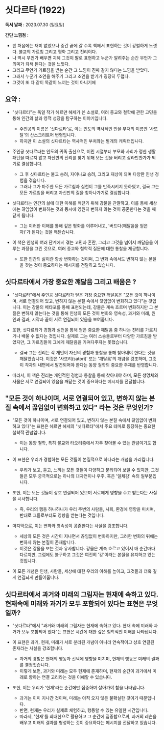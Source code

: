 # 싯다르타 (1922)

**독서 날짜** : 2023.07.30 (일요일) <br>

**간단 느낌점** : 
- 맨 처음에는 재미 없었으나 중간 끝에 갈 수록 책에서 표현하는 것이 강렬하게 느꼇다. 불교의 가르침 그리고 평화 그리고 진리이다.
- 나 역시 무언가 배우면 지혜 그것이 말로 표현하고 누군가 알려주는 순간 무언가 그 의미가 퇴색 된다는 것을 느꼇다.
- 그리고 무언가 가르침을 받는 순간 그 느낌이 진짜 같지 않다는 느낌을 받았다.
- 그래서 누군가 조언을 해주기 그리고 조언을 받기가 굉장히 두렵다.
- 그것이 또 다 같이 똑같이 느끼는 것이 아니기에

## 요약 :

- "싯다르타"는 독일 작가 헤르만 헤세가 쓴 소설로, 여러 종교와 철학에 관한 고민을 통해 인간의 삶과 영적 성장을 탐구하는 이야기입니다. 
  - 주인공의 이름은 '싯다르타'로, 이는 인도의 역사적인 인물 부처의 이름인 '사또달'의 산스크리트어 변형입니다. 
  - 하지만 이 소설의 싯다르타는 역사적인 부처와는 별개의 캐릭터입니다.

- 주인공 싯다르타는 인도의 귀족 출신으로, 어린 시절부터 부모와 사회가 정한 생활 패턴을 따르지 않고 자신만의 진리를 찾기 위해 모든 것을 버리고 삼라만찬가가 되기로 결심합니다. 
  - 그 후 싯다르타는 불교 승려, 자이나교 승려, 그리고 재상이 되며 다양한 인생 경험을 겪습니다. 
  - 그러나 그가 마주한 모든 가르침과 실천이 그를 만족시키지 못하였고, 결국 그는 모든 가르침을 버리고 자신만의 길을 찾아나가기로 결심합니다.

- 싯다르타는 인간의 삶에 대한 이해를 깨닫기 위해 강물을 관찰하고, 이를 통해 세상에는 끊임없이 변화하는 것과 동시에 영원히 변하지 않는 것이 공존한다는 것을 깨닫게 됩니다. 
  - 그는 이러한 이해를 통해 깊은 평화를 이루어내고, '버드다(깨달음을 얻은 자)'가 된다는 것을 깨닫습니다.

- 이 책은 인생의 여러 단계에서 겪는 고민과 혼란, 그리고 그것을 넘어서 깨달음을 이루는 과정을 그린 것으로, 여러 종교와 철학적 질문에 대한 통찰을 제공합니다. 
  - 또한 인간의 삶이란 항상 변화하는 것이며, 그 변화 속에서도 변하지 않는 본질을 찾는 것이 중요하다는 메시지를 전달하고 있습니다.

## 싯다르타에서 가장 중요한 꺠닳음 그리고 배움은 ?

- "싯다르타"에서 주인공 싯다르타가 얻은 가장 중요한 깨달음은 "모든 것이 하나이며, 서로 연결되어 있고, 변하지 않는 본질 속에서 끊임없이 변화하고 있다"는 것입니다. 이는 강물의 메타포를 통해 표현되는데, 강물은 계속 흐르며 변화하지만 그 본질은 변하지 않는다는 것을 통해 인생의 모든 것이 변화와 영속성, 과거와 미래, 원인과 결과, 시작과 끝이 서로 연결되어 있음을 보여줍니다. 

- 또한, 싯다르타가 경험과 실천을 통해 얻은 중요한 깨달음 중 하나는 진리를 가르치거나 배울 수 없다는 것입니다. 실제로 그는 여러 스승들로부터 다양한 가르침을 받았지만, 그 가르침들이 그에게 깨달음을 가져다주지는 못했습니다. 
  - 결국 그는 진리는 각 개인이 자신의 경험과 통찰을 통해 찾아내야 한다는 것을 깨달았습니다. 이것은 '사또리(satori)' 또는 '깨달음'의 개념을 강조하며, 그것이 각자의 내면에서 발견되어야 한다는 동양 철학의 중요한 주제를 반영합니다.

- 따라서, 이 책은 진리는 개인적인 경험과 통찰을 통해 찾아내야 하며, 모든 생명체와 사물은 서로 연결되어 있음을 깨닫는 것이 중요하다는 메시지를 전달합니다.

## "모든 것이 하나이며, 서로 연결되어 있고, 변하지 않는 본질 속에서 끊임없이 변화하고 있다" 라는 것은 무엇인가?

- "모든 것이 하나이며, 서로 연결되어 있고, 변하지 않는 본질 속에서 끊임없이 변화하고 있다"는 표현은 헤르만 헤세의 "싯다르타"에서 주요 테마로 등장하는 중요한 철학적 관념입니다. 
  - 이는 동양 철학, 특히 불교와 타오리즘에서 자주 찾아볼 수 있는 관념이기도 합니다.

- 이 표현은 우리가 경험하는 모든 것들이 본질적으로 하나라는 개념을 가리킵니다. 
  - 우리가 보고, 듣고, 느끼는 모든 것들이 다양하고 분리되어 보일 수 있지만, 그것들은 모두 궁극적으로는 하나의 대자연이나 우주, 혹은 '일체감' 속의 일부분입니다.

- 또한, 이는 모든 것들이 상호 연결되어 있으며 서로에게 영향을 주고 받는다는 사실을 시사합니다. 
  - 즉, 우리의 행동 하나하나가 우리 주변의 사람들, 사회, 환경에 영향을 미치며, 반대로 그들로부터도 영향을 받는다는 것입니다.

- 마지막으로, 이는 변화와 영속성이 공존한다는 사실을 강조합니다. 
  - 세상의 모든 것은 시간이 지나면서 끊임없이 변화하지만, 그러한 변화의 뒤에는 변하지 않는 본질이 존재합니다. 
  - 이것은 강물을 보는 것과 유사합니다. 강물은 계속 흐르고 있어서 매 순간마다 다르지만, 그럼에도 불구하고 그것은 여전히 '강'이라는 본질을 유지하고 있는 것입니다.

- 이 모든 개념은 인생, 사람들, 세상에 대한 우리의 이해를 높이고, 그것들과 더욱 깊게 연결되게 만들어줍니다.

## 싯다르타에서 과거와 미래의 그림자는 현재에 속하고 있다. 현재속에 미래와 과거가 모두 포함되어 있다는 표현은 무엇일까?

- "싯다르타"에서 "과거와 미래의 그림자는 현재에 속하고 있다. 현재 속에 미래와 과거가 모두 포함되어 있다"는 표현은 시간에 대한 깊은 철학적인 이해를 나타냅니다.

- 이 표현은 과거, 현재, 미래가 서로 분리된 개념이 아니라 연속적이고 상호 연결된 존재라는 사실을 강조합니다. 
  - 과거의 경험은 현재의 행동과 선택에 영향을 미치며, 현재의 행동은 미래의 결과를 결정짓습니다. 
  - 이렇게 보면, 과거와 미래는 모두 현재에 존재하며, 현재의 순간이 과거에서 미래로 향하는 연결 고리라는 것을 이해할 수 있습니다.

- 또한, 이는 우리가 '현재'라는 순간에만 집중하며 살아가야 함을 나타냅니다. 
  - 과거는 이미 지나간 것이며, 미래는 아직 오지 않은 불확실한 것이기 때문입니다. 
  - 반면, 현재는 우리가 실제로 체험하고, 행동할 수 있는 유일한 시간입니다. 
  - 따라서, '현재'를 최대한으로 활용하고 그 순간에 집중함으로써, 과거의 레슨을 배우고 미래의 결과를 형성하는 것이 중요하다는 메시지를 전달하고 있습니다.